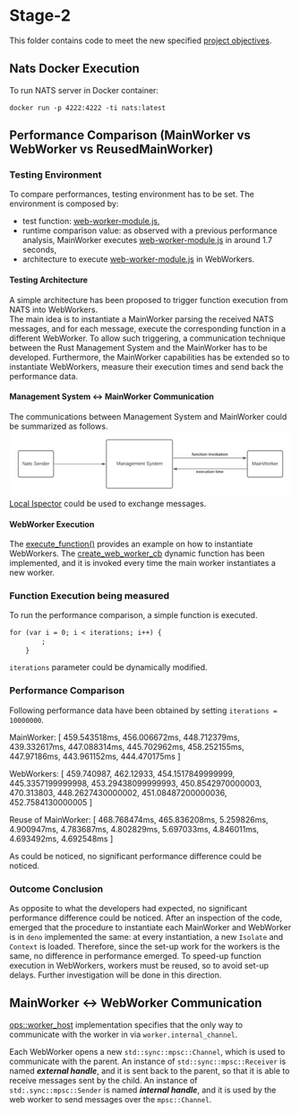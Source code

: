 # Stage-2
This folder contains code to meet the new specified [project objectives](https://github.com/gavi210/UZH_ECMASCRIPT_PROJECT/blob/main/project-objectives/README.md).

## Nats Docker Execution
To run NATS server in Docker container: 
```
docker run -p 4222:4222 -ti nats:latest
```

## Performance Comparison (MainWorker vs WebWorker vs ReusedMainWorker)
### Testing Environment
To compare performances, testing environment has to be set.
The environment is composed by: 
- test function: [web-worker-module.js](nats-receiver/functions/web-worker-module.js),
- runtime comparison value: as observed with a previous performance analysis, MainWorker executes [web-worker-module.js](nats-receiver/functions/web-worker-module.js) in around 1.7 seconds,
- architecture to execute [web-worker-module.js](nats-receiver/functions/web-worker-module.js) in WebWorkers.

#### Testing Architecture
A simple architecture has been proposed to trigger function execution from NATS into WebWorkers.  
The main idea is to instantiate a MainWorker parsing the received NATS messages, and for each message, execute the corresponding function 
in a different WebWorker. 
To allow such triggering, a communication technique between the Rust Management System and the MainWorker has to be developed. 
Furthermore, the MainWorker capabilities has be extended so to instantiate WebWorkers, measure their execution times and send back the performance data.

#### Management System <-> MainWorker Communication
The communications between Management System and MainWorker could be summarized as follows.
![plot](report_images/ManagementSystem-MainWorkerCommunication.png)
[Local Ispector](https://docs.rs/deno_core/0.108.0/deno_core/struct.LocalInspectorSession.html) could be used to exchange messages.

#### WebWorker Execution
The [execute_function()](nats-receiver/src/web_worker_manager.rs) provides an example on how to instantiate WebWorkers.
The [create_web_worker_cb](https://docs.rs/deno_runtime/0.34.0/deno_runtime/ops/worker_host/type.CreateWebWorkerCb.html) dynamic function
has been implemented, and it is invoked every time the main worker instantiates a new worker.

### Function Execution being measured
To run the performance comparison, a simple function is executed.
```
for (var i = 0; i < iterations; i++) {
        ;
    }
```
``iterations`` parameter could be dynamically modified.

### Performance Comparison
Following performance data have been obtained by setting ``iterations = 10000000``.

MainWorker: [
459.543518ms,
456.006672ms,
448.712379ms,
439.332617ms,
447.088314ms,
445.702962ms,
458.252155ms,
447.97186ms,
443.961152ms,
444.470175ms
]

WebWorkers: [
459.740987,
462.12933,
454.1517849999999,
445.3357199999998,
453.29438099999993,
450.8542970000003,
470.313803,
448.2627430000002,
451.08487200000036,
452.7584130000005
]

Reuse of MainWorker: [
468.768474ms, 
465.836208ms, 
5.259826ms, 
4.900947ms, 
4.783687ms, 
4.802829ms, 
5.697033ms, 
4.846011ms, 
4.693492ms, 
4.692548ms
]

As could be noticed, no significant performance difference could be noticed.

### Outcome Conclusion
As opposite to what the developers had expected, no significant performance difference could be noticed.
After an inspection of the code, emerged that the procedure to instantiate each MainWorker and WebWorker is in ``deno`` implemented the same: 
at every instantiation, a new ``Isolate`` and ``Context`` is loaded. Therefore, since the set-up work for the workers is the same, 
no difference in performance emerged. 
To speed-up function execution in WebWorkers, workers must be reused, so to avoid set-up delays. Further investigation will 
be done in this direction. 

## MainWorker <-> WebWorker Communication
[ops::worker_host](https://docs.rs/deno_runtime/latest/src/deno_runtime/ops/worker_host.rs.html#3-357) implementation specifies
that the only way to communicate with the worker in via ``worker.internal_channel``.

Each WebWorker opens a new ``std::sync::mpsc::Channel``, which is used to communicate with the parent.
An instance of ``std::sync::mpsc::Receiver`` is named ***external handle***, and it is sent back to the parent, so that it is able
to receive messages sent by the child.
An instance of ``std:.sync::mpsc::Sender`` is named ***internal handle***, and it is used by the web worker to send messages over the ``mpsc::Channel``.

